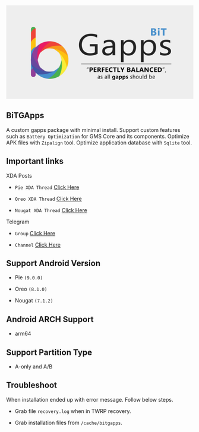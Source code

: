 ![Cover](1cecUb3.png)
## BiTGApps

A custom gapps package with minimal install. Support custom features such as `Battery Optimization` for GMS Core and its components. Optimize APK files with `Zipalign` tool. Optimize application database with `Sqlite` tool.

## Important links

XDA Posts

* `Pie XDA Thread` [Click Here](https://forum.xda-developers.com/android/software/arm64-bitgapps-pie-9-0-0-t3828515)

* `Oreo XDA Thread` [Click Here](https://forum.xda-developers.com/android/software/arm64-bitgapps-oreo-8-1-0-t3788794)

* `Nougat XDA Thread` [Click Here](https://forum.xda-developers.com/android/software/arm64-bitgapps-nougat-7-1-x-t3795570)

Telegram

* `Group` [Click Here](https://t.me/bitgapps_official)

* `Channel` [Click Here](https://t.me/bitgapps_downloads_official)

## Support Android Version

* Pie `(9.0.0)`

* Oreo `(8.1.0)`

* Nougat `(7.1.2)`

## Android ARCH Support

* arm64

## Support Partition Type

* A-only and A/B

## Troubleshoot

When installation ended up with error message. Follow below steps.

* Grab file `recovery.log` when in TWRP recovery.

* Grab installation files from `/cache/bitgapps`.
